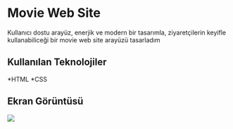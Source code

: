 <h1>Movie Web Site</h1>

Kullanıcı dostu arayüz, enerjik ve modern bir tasarımla, ziyaretçilerin keyifle kullanabiliceği bir movie web site arayüzü tasarladım

<h2>Kullanılan Teknolojiler</h2>

*HTML
*CSS

<h2>Ekran Görüntüsü</h2>

![](./img/project.gif)
